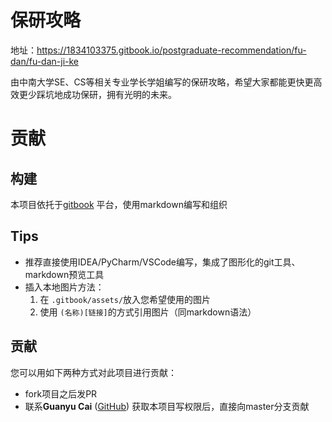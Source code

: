 # 保研攻略


地址：https://1834103375.gitbook.io/postgraduate-recommendation/fu-dan/fu-dan-ji-ke

由中南大学SE、CS等相关专业学长学姐编写的保研攻略，希望大家都能更快更高效更少踩坑地成功保研，拥有光明的未来。

# 贡献

## 构建

本项目依托于[gitbook](https://www.gitbook.com/) 平台，使用markdown编写和组织

## Tips

- 推荐直接使用IDEA/PyCharm/VSCode编写，集成了图形化的git工具、markdown预览工具
- 插入本地图片方法：
    1. 在 `.gitbook/assets/`放入您希望使用的图片
    2. 使用 `(名称)[链接]`的方式引用图片（同markdown语法）

## 贡献

您可以用如下两种方式对此项目进行贡献：

- fork项目之后发PR
- 联系**Guanyu Cai** ([GitHub](https://github.com/aboutzack/)) 获取本项目写权限后，直接向master分支贡献

